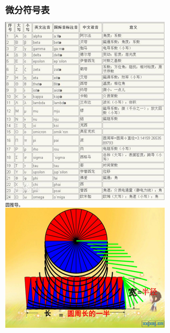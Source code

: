 # 微分符号表
![image](https://github.com/whisperlin/mydoc/blob/master/%E5%9B%BE%E5%BD%A2%E5%AD%A6%E8%AE%BA%E6%96%87/%E5%AD%A6%E4%B9%A0%E7%AC%94%E8%AE%B0/s.jpg)
圆推导。
![image](https://github.com/whisperlin/mydoc/blob/master/%E5%9B%BE%E5%BD%A2%E5%AD%A6%E8%AE%BA%E6%96%87/%E5%AD%A6%E4%B9%A0%E7%AC%94%E8%AE%B0/round.jpg)

